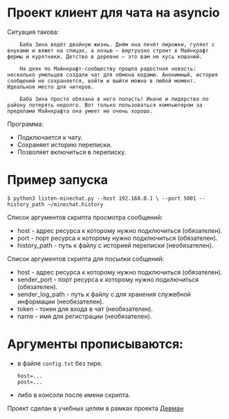 # Проект клиент для чата на asyncio

Ситуация такова:
```
    Баба Зина ведёт двойную жизнь. Днём она печёт пирожки, гуляет с внуками и вяжет на спицах, а ночью – виртуозно строит в Майнкрафт фермы и курятники. Детство в деревне – это вам не кусь кошачий.

    На днях по Майнкрафт-сообществу прошла радостная новость: несколько умельцев создали чат для обмена кодами. Анонимный, история сообщений не сохраняется, войти и выйти можно в любой момент. Идеальное место для читеров.

    Баба Зина просто обязана в него попасть! Иначе и лидерство по району потерять недолго. Вот только пользоваться компьютером за пределами Майнкрафта она умеет не очень хорошо.
```

Программа:
 * Подключается к чату.
 * Сохраняет историю переписки.
 * Позволяет включиться в переписку.

# Пример запуска
`$ python3 listen-minechat.py --host 192.168.0.1 \
--port 5001 --history_path ~/minechat.history`

Список аргументов скрипта просмотра сообщений:
* host - адрес ресурса к которому нужно подключиться (обязателен).
* port - порт ресурса к которому нужно подключиться (обязателен).
* history_path - путь к файлу с историей переписки (необязателен).

Список аргументов скрипта для посылки собщений:
* host - адрес ресурса к которому нужно подключиться (обязателен).
* sender_port - порт ресурса к которому нужно подключиться (обязателен).
* sender_log_path - путь к файлу с для хранения служебной информации (необязателен).
* token - токен для входа в чат (необязателен).
* name - имя для регистрации (необязателен).


# Аргументы прописываются:
- в файле `config.txt` без тире.
    ```
    host=...
    post=...
    ``` 
- либо в консоли после имени скрипта.


Проект сделан в учебных целям в рамках проекта [Девман](dvmn.org)